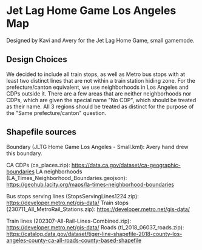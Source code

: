 # Jet Lag Home Game Los Angeles Map

Designed by Kavi and Avery for the Jet Lag Home Game, small gamemode.

## Design Choices

We decided to include all train stops, as well as Metro bus stops with at least two distinct lines that are not within a train station hiding zone.
For the prefecture/canton equivalent, we use neighborhoods in Los Angeles and CDPs outside it. There are a few areas that are neither neighborhoods nor CDPs,
which are given the special name "No CDP", which should be treated as their name. All 3 regions should be treated as distinct for the purpose of the "Same prefecture/canton"
question.


## Shapefile sources

Boundary (JLTG Home Game Los Angeles - Small.kml): Avery hand drew this boundary.

CA CDPs (ca_places.zip): https://data.ca.gov/dataset/ca-geographic-boundaries
LA neighborhoods (LA_Times_Neighborhood_Boundaries.geojson): https://geohub.lacity.org/maps/la-times-neighborhood-boundaries

Bus stops serving lines (StopsServingLines1224.zip): https://developer.metro.net/gis-data/
Train stops (230711_All_MetroRail_Stations.zip): https://developer.metro.net/gis-data/

Train lines (202307-All-Rail-Lines-Combined.zip): https://developer.metro.net/gis-data/
Roads (tl_2018_06037_roads.zip): https://catalog.data.gov/dataset/tiger-line-shapefile-2018-county-los-angeles-county-ca-all-roads-county-based-shapefile
